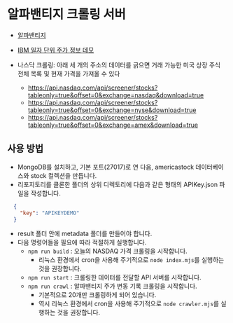 # 알파밴티지 크롤링 서버

* [알파밴티지](https://www.alphavantage.co/)

* [IBM 일자 단위 주가 정보 데모](https://www.alphavantage.co/query?function=TIME_SERIES_DAILY_ADJUSTED&symbol=IBM&outputsize=full&apikey=demo)

* 나스닥 크롤링: 아래 세 개의 주소의 데이터를 긁으면 거래 가능한 미국 상장 주식 전체 목록 및 현재 가격을 가져올 수 있다 
  * https://api.nasdaq.com/api/screener/stocks?tableonly=true&offset=0&exchange=nasdaq&download=true
  * https://api.nasdaq.com/api/screener/stocks?tableonly=true&offset=0&exchange=nyse&download=true
  * https://api.nasdaq.com/api/screener/stocks?tableonly=true&offset=0&exchange=amex&download=true


## 사용 방법
* MongoDB를 설치하고, 기본 포트(27017)로 연 다음, americastock 데이터베이스와 stock 컬렉션을 만듭니다.
* 리포지토리를 클론한 폴더의 상위 디렉토리에 다음과 같은 형태의 APIKey.json 파일을 작성합니다.
```json
  {
    "key": "APIKEYDEMO"
  }
```
* result 폴더 안에 metadata 폴더를 만들어야 합니다.
* 다음 명령어들을 필요에 따라 적절하게 실행합니다.
  * `npm run build` : 오늘의 NASDAQ 가격 크롤링을 시작합니다.
    * 리눅스 환경에서 cron을 사용해 주기적으로 `node index.mjs`를 실행하는 것을 권장합니다.
  * `npm run start` : 크롤링한 데이터를 전달할 API 서버를 시작합니다.
  * `npm run crawl` : 알파밴티지 주가 변동 기록 크롤링을 시작합니다.
    * 기본적으로 20개만 크롤링하게 되어 있습니다.
    * 역시 리눅스 환경에서 cron을 사용해 주기적으로 `node crawler.mjs`를 실행하는 것을 권장합니다.